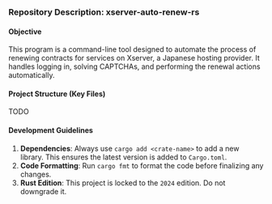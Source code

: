 ### Repository Description: xserver-auto-renew-rs

#### **Objective**

This program is a command-line tool designed to automate the process of renewing contracts for services on Xserver, a Japanese hosting provider. It handles logging in, solving CAPTCHAs, and performing the renewal actions automatically.

#### **Project Structure (Key Files)**

TODO

#### **Development Guidelines**

1.  **Dependencies**: Always use `cargo add <crate-name>` to add a new library. This ensures the latest version is added to `Cargo.toml`.
2.  **Code Formatting**: Run `cargo fmt` to format the code before finalizing any changes.
3.  **Rust Edition**: This project is locked to the `2024` edition. Do not downgrade it.
